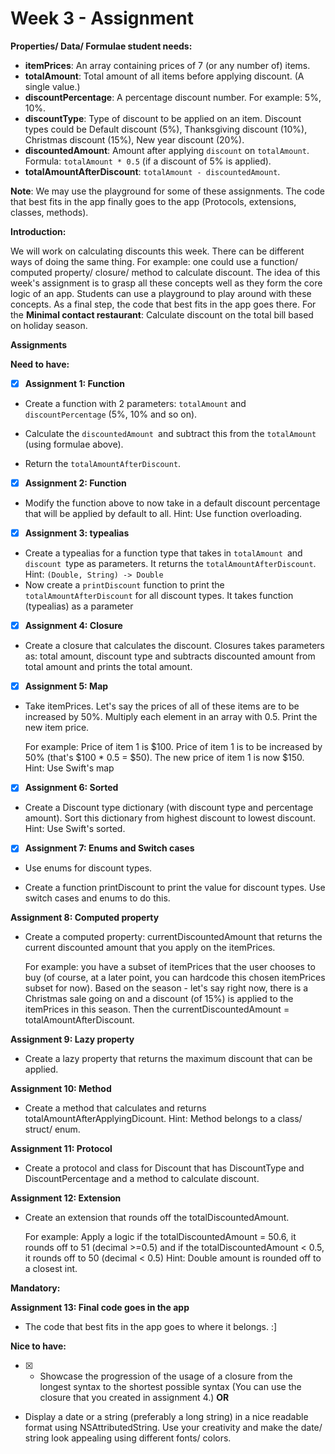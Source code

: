 # Week 3 - Assignment

**Properties/ Data/ Formulae student needs:**

- **itemPrices**: An array containing prices of 7 (or any number of) items.
- **totalAmount**: Total amount of all items before applying discount. (A single value.)
- **discountPercentage**: A percentage discount number. For example: 5%, 10%.
- **discountType**: Type of discount to be applied on an item. Discount types could be Default discount (5%), Thanksgiving discount (10%), Christmas discount (15%), New year discount (20%).
- **discountedAmount**: Amount after applying `discount` on `totalAmount`. Formula: `totalAmount * 0.5` (if a discount of 5% is applied).
- **totalAmountAfterDiscount**: `totalAmount - discountedAmount`.

**Note**: We may use the playground for some of these assignments. The code that best fits in the app finally goes to the app (Protocols, extensions, classes, methods).

**Introduction:**

We will work on calculating discounts this week. There can be different ways of doing the same thing. For example: one could use a function/ computed property/ closure/ method to calculate discount. The idea of this week's assignment is to grasp all these concepts well as they form the core logic of an app. Students can use a playground to play around with these concepts. As a final step, the code that best fits in the app goes there. For the **Minimal contact restaurant**: Calculate discount on the total bill
based on holiday season.

**Assignments**

**Need to have:**

- [x]  **Assignment 1: Function**

- Create a function with 2 parameters: `totalAmount` and `discountPercentage` (5%, 10% and so on).

- Calculate the `discountedAmount `and subtract this from the `totalAmount `(using formulae above).

- Return the `totalAmountAfterDiscount`.

- [x]  **Assignment 2: Function**

- Modify the function above to now take in a default discount percentage that will be applied by default to all. Hint: Use function overloading.

- [x]  **Assignment 3: typealias**

- Create a typealias for a function type that takes in `totalAmount `and
`discount `type as parameters. It returns the `totalAmountAfterDiscount`. Hint: `(Double, String) -> Double`
- Now create a `printDiscount` function to print the `totalAmountAfterDiscount` for all discount types. It takes function (typealias) as a parameter

- [x] **Assignment 4: Closure**

- Create a closure that calculates the discount. Closures takes parameters as: total amount, discount type and subtracts discounted amount from total amount and prints the total amount.

- [x] **Assignment 5: Map**

- Take itemPrices. Let's say the prices of all of these items are to be increased by 50%. Multiply each element in an array with 0.5. Print the new item price.

  For example: Price of item 1 is \$100. Price of item 1 is to be increased by 50% (that's \$100 * 0.5 = $50). The new price of item 1 is now \$150. Hint: Use Swift's map

- [x] **Assignment 6: Sorted**

- Create a Discount type dictionary (with discount type and percentage amount). Sort this dictionary from highest discount to lowest discount. Hint: Use Swift's sorted.

- [x] **Assignment 7: Enums and Switch cases**

- Use enums for discount types.

- Create a function printDiscount to print the value for discount types. Use switch cases and enums to do this.

**Assignment 8: Computed property**

- Create a computed property: currentDiscountedAmount that returns the
  current discounted amount that you apply on the itemPrices. 

  For example: you have a subset of itemPrices that the user chooses to buy (of course, at a later point, you can hardcode this chosen itemPrices subset for now). Based on the season - let's say right now, there is a Christmas sale going on and a discount (of 15%) is applied to the itemPrices in this season. Then the currentDiscountedAmount = totalAmountAfterDiscount.

**Assignment 9: Lazy property**

- Create a lazy property that returns the maximum discount that can be
applied.

**Assignment 10: Method**

- Create a method that calculates and returns totalAmountAfterApplyingDicount. Hint: Method belongs to a class/ struct/ enum.

**Assignment 11: Protocol**

- Create a protocol and class for Discount that has DiscountType and DiscountPercentage and a method to calculate discount.

**Assignment 12: Extension**

- Create an extension that rounds off the totalDiscountedAmount.

  For example: Apply a logic if the totalDiscountedAmount = 50.6, it rounds off to 51 (decimal >=0.5) and if the totalDiscountedAmount < 0.5, it rounds off to 50 (decimal < 0.5) Hint: Double amount is rounded off to a closest int.

**Mandatory:**

**Assignment 13: Final code goes in the app**

- The code that best fits in the app goes to where it belongs. :]

**Nice to have:**

- [x] - Showcase the progression of the usage of a closure from the longest syntax to the shortest possible syntax (You can use the closure that you created in assignment 4.) **OR**

- Display a date or a string (preferably a long string) in a nice readable format using NSAttributedString. Use your creativity and make the date/ string look appealing using different fonts/ colors.

